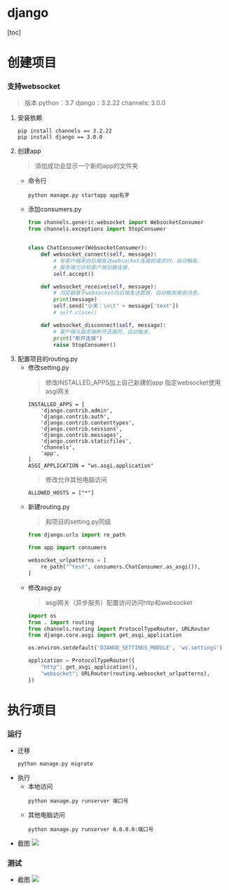# django


[toc]
# 创建项目
### 支持websocket
> 版本
> python：3.7
> django：3.2.22
> channels: 3.0.0
1. 安装依赖
	```
	pip install channels == 3.2.22
	pip install django == 3.0.0
	```
2. 创建app
	> 添加成功会显示一个新的app的文件夹
	- 命令行
		```
		python manage.py startapp app名字
		```
	- 添加consumers.py
		```python
		from channels.generic.websocket import WebsocketConsumer
		from channels.exceptions import StopConsumer


		class ChatConsumer(WebsocketConsumer):
			def websocket_connect(self, message):
				# 有客户端来向后端发送websocket连接的请求时，自动触发。
				# 服务端允许和客户端创建连接。
				self.accept()
	
			def websocket_receive(self, message):
				# 浏览器基于websocket向后端发送数据，自动触发接收消息。
				print(message)
				self.send("小天：\n\t" + message['text'])
				# self.close()
	
			def websocket_disconnect(self, message):
				# 客户端与服务端断开连接时，自动触发。
				print("断开连接")
				raise StopConsumer()
		```
3. 配置项目的routing.py
	- 修改setting.py
		> 修改INSTALLED_APPS加上自己新建的app
		> 指定websocket使用asgi网关
		```
		INSTALLED_APPS = [
			'django.contrib.admin',
			'django.contrib.auth',
			'django.contrib.contenttypes',
			'django.contrib.sessions',
			'django.contrib.messages',
			'django.contrib.staticfiles',
			'channels',
			'app',
		]
		ASGI_APPLICATION = "ws.asgi.application"
		```
		> 修改允许其他电脑访问
		```
		ALLOWED_HOSTS = ["*"]
		```
	- 新建routing.py
		> 和项目的setting.py同级
		```python
		from django.urls import re_path
		
		from app import consumers
		
		websocket_urlpatterns = [
			re_path("^test", consumers.ChatConsumer.as_asgi()),
		]
		```
	- 修改asgi.py
		> asgi网关（异步服务）配置访问访问http和websocket
		```python
		import os
		from . import routing
		from channels.routing import ProtocolTypeRouter, URLRouter
		from django.core.asgi import get_asgi_application
		
		os.environ.setdefault('DJANGO_SETTINGS_MODULE', 'ws.settings')
		
		application = ProtocolTypeRouter({
			"http": get_asgi_application(),
			"websocket": URLRouter(routing.websocket_urlpatterns),
		})
		```
# 执行项目
### 运行
- 迁移
	```
	python manage.py migrate
	```
- 执行
	- 本地访问
		```
		python manage.py runserver 端口号
		```
	- 其他电脑访问
		```
		python manage.py runserver 0.0.0.0:端口号
		```
- 截图
![](https://joplin-1-1304734442.cos.ap-nanjing.myqcloud.com/django%E7%9A%84websocket.png)
### 测试
- 截图
![](https://joplin-1-1304734442.cos.ap-nanjing.myqcloud.com/%E6%B5%8B%E8%AF%95django%E7%9A%84websocket.png)

